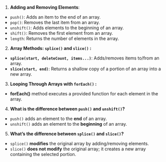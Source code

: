 1. **Adding and Removing Elements**:

- `push()`: Adds an item to the end of an array.
- `pop()`: Removes the last item from an array.
- `unshift()`: Adds elements to the beginning of an array.
- `shift()`: Removes the first element from an array.
- `length`: Returns the number of elements in the array.

2. **Array Methods: `splice()` and `slice()` :**

- **`splice(start, deleteCount, items...)`**: Adds/removes items to/from an array.
- **`slice(start, end)`**: Returns a shallow copy of a portion of an array into a new array.

3. **Looping Through Arrays with `forEach()` :**

- **forEach()** method executes a provided function for each element in the array.

4. **What is the difference between `push()` and `unshift()`?**

- `push()` adds an element to the **end** of an array.
- `unshift()` adds an element to the **beginning** of an array.

5. **What’s the difference between `splice()` and `slice()`?**

- `splice()` **modifies** the original array by adding/removing elements.
- `slice()` **does not modify** the original array; it creates a new array containing the selected portion.
